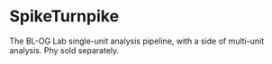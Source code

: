 # SpikeTurnpike
The BL-OG Lab single-unit analysis pipeline, with a side of multi-unit analysis. Phy sold separately.
